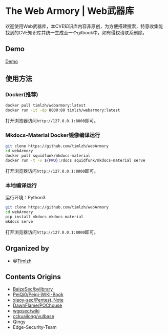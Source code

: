 # The Web Armory | Web武器库

欢迎使用Web武器库，本CVE知识库内容非原创，为方便搭建搜索，特意收集能找到的CVE知识库并统一生成至一个gitbook中，如有侵权请联系删除。

## Demo

[Demo](http://wiki.timlzh.com/)

## 使用方法

### Docker(推荐)

```bash
docker pull timlzh/webarmory:latest
docker run -it -dp 8000:80 timlzh/webarmory:latest
```

打开浏览器访问`http://127.0.0.1:8000`即可。

### Mkdocs-Material Docker镜像编译运行

```bash
git clone https://github.com/timlzh/webArmory
cd webArmory
docker pull squidfunk/mkdocs-material
docker run -t -v ${PWD}:/docs squidfunk/mkdocs-material serve
```

打开浏览器访问`http://127.0.0.1:8000`即可。

### 本地编译运行

运行环境：Python3

```bash
git clone https://github.com/timlzh/webArmory
cd webArmory
pip install mkdocs mkdocs-material
mkdocs serve
```

打开浏览器访问`http://127.0.0.1:8000`即可。

## Organized by

- @[Timlzh](https://github.com/timlzh)

## Contents Origins

- [BaizeSec/bylibrary](https://github.com/BaizeSec/bylibrary/)
- [PeiQi0/Peiqi-WIKI-Book](https://github.com/PeiQi0/PeiQi-WIKI-Book/)
- [xiaoy-sec/Pentest_Note](https://github.com/xiaoy-sec/Pentest_Note/)
- [DawnFlame/POChouse](https://github.com/DawnFlame/POChouse)
- [wgpsec/wiki](https://github.com/wgpsec/wiki)
- [cckuailong/vulbase](https://github.com/cckuailong/vulbase)
- Qingy
- Edge-Security-Team
